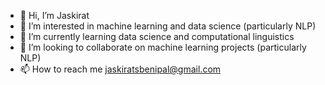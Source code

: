 - 👋 Hi, I’m Jaskirat
- 👀 I’m interested in machine learning and data science (particularly NLP)
- 🌱 I’m currently learning data science and computational linguistics
- 💞️ I’m looking to collaborate on machine learning projects (particularly NLP)
- 📫 How to reach me jaskiratsbenipal@gmail.com

<!---
jaskirat-1998/jaskirat-1998 is a ✨ special ✨ repository because its `README.md` (this file) appears on your GitHub profile.
You can click the Preview link to take a look at your changes.
--->
